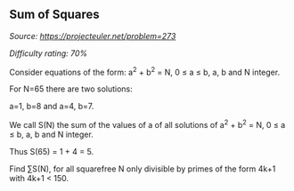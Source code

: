 Sum of Squares
--------------

*Source: https://projecteuler.net/problem=273*


*Difficulty rating: 70%*

Consider equations of the form: a<sup>2</sup> + b<sup>2</sup> = N, 0 ≤ a ≤ b, a, b and N
integer.

For N=65 there are two solutions:

a=1, b=8 and a=4, b=7.

We call S(N) the sum of the values of a of all solutions of a<sup>2</sup> + b<sup>2</sup>
= N, 0 ≤ a ≤ b, a, b and N integer.

Thus S(65) = 1 + 4 = 5.

Find ∑S(N), for all squarefree N only divisible by primes of the form
4k+1 with 4k+1 \< 150.
